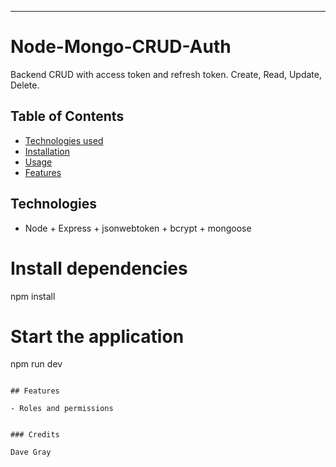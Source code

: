 ---

# Node-Mongo-CRUD-Auth

Backend CRUD with access token and refresh token.
Create, Read, Update, Delete.

## Table of Contents

- [Technologies used](#technologies)
- [Installation](#installation)
- [Usage](#usage)
- [Features](#features)

## Technologies

- Node + Express + jsonwebtoken + bcrypt + mongoose

# Install dependencies

npm install

# Start the application

npm run dev

```

## Features

- Roles and permissions


### Credits

Dave Gray
```
